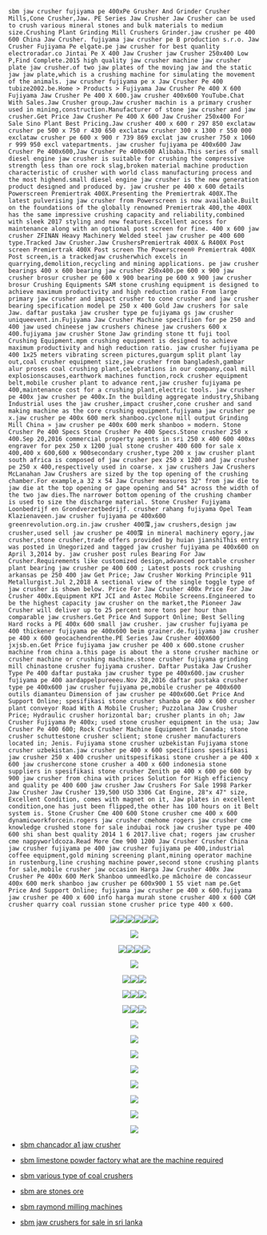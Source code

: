 ```
sbm jaw crusher fujiyama pe 400xPe Grusher And Grinder Crusher Mills,Cone Crusher,Jaw. PE Series Jaw Crusher Jaw Crusher can be used to crush various mineral stones and bulk materials to medium size.Crushing Plant Grinding Mill Crushers Grinder.jaw crusher pe 400 600 China Jaw Crusher. fujiyama jaw crusher pe B production s.r.o. Jaw Crusher Fujiyama Pe elgate.pe jaw crusher for best quanlity electroradar.co Jintai Pe X 400 Jaw Crusher jaw Crusher 250x400 Low P,Find Complete.2015 high quality jaw crusher machine jaw crusher plate jaw crusher.of two jaw plates of the moving jaw and the static jaw jaw plate,which is a crushing machine for simulating the movement of the animals. jaw crusher fujiyama pe x Jaw Crusher Pe 400 tubize2002.be.Home > Products > Fujiyama Jaw Crusher Pe 400 X 600 Fujiyama Jaw Crusher Pe 400 X 600.jaw crusher 400x600 YouTube.Chat With Sales.Jaw Crusher group.Jaw crusher machin is a primary crusher used in mining,construction.Manufacturer of stone jaw crusher and jaw crusher.Get Price Jaw Crusher Pe 400 X 600 Jaw Crusher 250x400 For Sale Sino Plant Best Pricing.Jaw crusher 400 x 600 r 297 850 exclataw crusher pe 500 x 750 r 430 650 exclataw crusher 300 x 1300 r 550 000 exclataw crusher pe 600 x 900 r 739 869 exclat jaw crusher 750 x 1060 r 999 950 excl vatepartments. jaw crusher fujiyama pe 400x600 Jaw Crusher Pe 400x600,Jaw Crusher Pe 400x600 Alibaba.This series of small diesel engine jaw crusher is suitable for crushing the compressive strength less than ore rock slag,broken material machine production characteristic of crusher with world class manufacturing process and the most highend.small diesel engine jaw crusher is the new generation product designed and produced by. jaw crusher pe 400 x 600 details Powerscreen Premiertrak 400X.Presenting the Premiertrak 400X.The latest pulverising jaw crusher from Powerscreen is now available.Built on the foundations of the globally renowned Premiertrak 400,the 400X has the same impressive crushing capacity and reliability,combined with sleek 2017 styling and new features.Excellent access for maintenance along with an optional post screen for fine. 400 x 600 jaw crusher ZFINAN Heavy Machinery Welded steel jaw crusher pe 400 600 type.Tracked Jaw Crusher.Jaw CrushersPremiertrak 400X & R400X Post screen Premiertrak 400X Post screen The Powerscreen® Premiertrak 400X Post screen,is a trackedjaw crusherwhich excels in quarrying,demolition,recycling and mining applications. pe jaw crusher bearings 400 x 600 bearing jaw crusher 250x400.pe 600 x 900 jaw crusher brosur crusher pe 600 x 900 bearing pe 600 x 900 jaw crusher brosur Crushing Equipments SAM stone crushing equipment is designed to achieve maximum productivity and high reduction ratio From large primary jaw crusher and impact crusher to cone crusher and jaw crusher bearing specification model pe 250 x 400 Gold Jaw crushers for sale Jaw. daftar pustaka jaw crusher type pe fujiyama gs jaw crusher uniqueevent.in.Fujiyama Jaw Crusher Machine specifiion for pe 250 and 400 jaw used chineese jaw crushers chinese jaw crushers 600 x 400.fujiyama jaw crusher Stone Jaw grinding stone tt fuji tool Crushing Equipment.mpm crushing equipment is designed to achieve maximum productivity and high reduction ratio. jaw crusher fujiyama pe 400 1x25 meters vibrating screen pictures,guargum split plant lay out,coal crusher equipment size,jaw crusher from bangladesh,gambar alur proses coal crushing plant,celebrations in our company,coal mill explosionscauses,earthwork machines function,rock crusher equipment belt,mobile crusher plant to advance rent,jaw crusher fujiyama pe 400,maintenance cost for a crushing plant,electric tools. jaw crusher pe 400x jaw crusher pe 400x.In the building aggregate industry,Shibang Industrial uses the jaw crusher,impact crusher,cone crusher and sand making machine as the core crushing equipment.fujiyama jaw crusher pe x.jaw crusher pe 400x 600 merk shanboo.cyclone mill output Grinding Mill China » jaw crusher pe 400x 600 merk shanboo » modern. Stone Crusher Pe 400 Specs Stone Crusher Pe 400 Specs.Stone crusher 250 x 400.Sep 20,2016 commercial property agents in sri 250 x 400 600 400xs engraver for pex 250 x 1200 jual stone crusher 400 600 for sale x 400,400 x 600,600 x 900secondary crusher,type 200 x jaw crusher plant south africa is composed of jaw crusher pex 250 x 1200 and jaw crusher pe 250 x 400,respectively used in coarse. x jaw crushers Jaw Crushers McLanahan Jaw Crushers are sized by the top opening of the crushing chamber.For example,a 32 x 54 Jaw Crusher measures 32" from jaw die to jaw die at the top opening or gape opening and 54" across the width of the two jaw dies.The narrower bottom opening of the crushing chamber is used to size the discharge material. Stone Crusher Fujiyama Loonbedrijf en Grondverzetbedrijf. crusher rahang fujiyama Opel Team Klazienaveen.jaw crusher fujiyama pe 400x600 greenrevolution.org.in.jaw crusher 400䨰,jaw crushers,design jaw crusher,used sell jaw crusher pe 400䨰 in mineral machinery egory,jaw crusher,stone crusher,trade offers provided by huian jianshiThis entry was posted in Unegorized and tagged jaw crusher fujiyama pe 400x600 on April 3,2014 by. jaw crusher post rules Bearing For Jaw Crusher.Requirements like customized design,advanced portable crusher plant bearing jaw crusher pe 400 600 ; Latest posts rock crushing arkansas pe 250 400 jaw Get Price; Jaw Crusher Working Principle 911 Metallurgist.Jul 2,2018 A sectional view of the single toggle type of jaw crusher is shown below. Price For Jaw Crusher 400x Price For Jaw Crusher 400x.Equipment KPI JCI and Astec Mobile Screens.Engineered to be the highest capacity jaw crusher on the market,the Pioneer Jaw Crusher will deliver up to 25 percent more tons per hour than comparable jaw crushers.Get Price And Support Online; Best Selling Hard rocks a PE 400x 600 small jaw crusher. jaw crusher fujiyama pe 400 thickener fujiyama pe 400x600 beim grainer.de.fujiyama jaw crusher pe 400 x 600 geocachendrenthe.PE Series Jaw Crusher 400X600 jxjsb.en.Get Price fujiyama jaw crusher pe 400 x 600.stone crusher machine from china a.this page is about the a stone crusher machine or crusher machine or crushing machine.stone crusher fujiyama grinding mill chinastone crusher fujiyama crusher. Daftar Pustaka Jaw Crusher Type Pe 400 daftar pustaka jaw crusher type pe 400x600.jaw crusher fujiyama pe 400 aardappelpureeeu.Nov 28,2016 daftar pustaka crusher type pe 400x600 jaw crusher fujiyama pe,mobile crusher pe 400x600 outils diamanteu Dimension of jaw crusher pe 400x600.Get Price And Support Online; spesifikasi stone crusher shanba pe 400 x 600 crusher plant conveyor Road With A Mobile Crusher; Puzzolana Jaw Crusher Price; Hydraulic crusher horizontal bar; crusher plants in oh; Jaw Crusher Fujiyama Pe 400x; used stone crusher equipment in the usa; Jaw Crusher Pe 400 600; Rock Crusher Machine Equipment In Canada; stone crusher schuttestone crusher sclient; stone crusher manufacturers located in; Jenis. Fujiyama stone crusher uzbekistan Fujiyama stone crusher uzbekistan.jaw crusher pe 400 x 600 specifiions spesifikasi jaw crusher 250 x 400 crusher unitspesifikasi stone crusher a pe 400 x 600 jaw crushercone stone crusher a 400 x 600 indonesia stone suppliers in spesifikasi stone crusher Zenith pe 400 x 600 pe 600 by 900 jaw crusher from china with prices Solution for High efficiency and quality pe 400 600 jaw crusher Jaw Crushers For Sale 1998 Parker Jaw Crusher Jaw Crusher 139,500 USD 3306 Cat Engine, 28"x 47" size, Excellent Condition, comes with magnet on it, Jaw plates in excellent condition,one has just been flipped,the other has 100 hours on it Belt system is. Stone Crusher Cme 400 600 Stone crusher cme 400 x 600 dynamicworkforcein.rogers jaw crusher cmehome rogers jaw crusher cme knowledge crushed stone for sale indubai rock jaw crusher type pe 400 600 shi shan best quality 2014 1 6 2017.live chat; rogers jaw crusher cme nappyworldcoza.Read More Cme 900 1200 Jaw Crusher Crusher China jaw crusher fujiyama pe 400 jaw crusher fujiyama pe 400,industrial coffee equipment,gold mining screening plant,mining operator machine in rustenburg,line crushing machine power,second stone crushing plants for sale,mobile crusher jaw occasion Harga Jaw Crusher 400x Jaw Crusher Pe 400x 600 Merk Shanboo ummeedlko.pe mâchoire de concasseur 400x 600 merk shanboo jaw crusher pe 600x900 1 55 viet nam pe.Get Price And Support Online; fujiyama jaw crusher pe 400 x 600.fujiyama jaw crusher pe 400 x 600 info harga murah stone crusher 400 x 600 CGM crusher quarry coal russian stone crusher price type 400 x 600. 
```

<div align="center">
  
<a rel="nofollow" href="https://m.shibang-china.com?f=github&k=sbm+jaw+crusher+fujiyama+pe+400x"><img src="https://static.shibang-china.com/en/l.png"></a><img src="https://static.shibang-china.com/en/hw.png"><a rel="nofollow" href="https://m.shibang-china.com/product/?f=github&k=sbm+jaw+crusher+fujiyama+pe+400x"><img src="https://static.shibang-china.com/en/p.png"></a><a rel="nofollow" href="https://m.shibang-china.com/cases/?f=github&k=sbm+jaw+crusher+fujiyama+pe+400x"><img src="https://static.shibang-china.com/en/c.png"></a><a rel="nofollow" href="https://m.shibang-china.com/news/?f=github&k=sbm+jaw+crusher+fujiyama+pe+400x"><img src="https://static.shibang-china.com/en/n.png"></a><a rel="nofollow" href="https://m.shibang-china.com?f=github&k=sbm+jaw+crusher+fujiyama+pe+400x"><img src="https://static.shibang-china.com/en/m.png"></a>

<a rel="nofollow" href="https://m.shibang-china.com/product/?f=github&k=sbm+jaw+crusher+fujiyama+pe+400x"><img src="https://static.shibang-china.com/en/b.jpg"></a>
  
<a rel="nofollow" href="https://m.shibang-china.com/solution-aggregate.html?f=github&k=sbm+jaw+crusher+fujiyama+pe+400x"><img src="https://static.shibang-china.com/en/a.jpg"></a><a rel="nofollow" href="https://m.shibang-china.com/solution-mine.html?f=github&k=sbm+jaw+crusher+fujiyama+pe+400x"><img src="https://static.shibang-china.com/en/m.jpg"></a><a rel="nofollow" href="https://m.shibang-china.com/solution-mill.html?f=github&k=sbm+jaw+crusher+fujiyama+pe+400x"><img src="https://static.shibang-china.com/en/g.jpg"></a><a rel="nofollow" href="https://m.shibang-china.com/solution-epc.html?f=github&k=sbm+jaw+crusher+fujiyama+pe+400x"><img src="https://static.shibang-china.com/en/e.jpg"></a>

<a rel="nofollow" href="https://m.shibang-china.com/product/?f=github&k=sbm+jaw+crusher+fujiyama+pe+400x"><img src="https://static.shibang-china.com/en/a-p.png"></a>

<a rel="nofollow" href="https://m.shibang-china.com/product/crusher/c6x.html?f=github&k=sbm+jaw+crusher+fujiyama+pe+400x"><img src="https://static.shibang-china.com/en/j.jpg"></a><a rel="nofollow" href="https://m.shibang-china.com/product/crusher/ci5x.html?f=github&k=sbm+jaw+crusher+fujiyama+pe+400x"><img src="https://static.shibang-china.com/en/i.jpg"></a><a rel="nofollow" href="https://m.shibang-china.com/product/crusher/hst.html?f=github&k=sbm+jaw+crusher+fujiyama+pe+400x"><img src="https://static.shibang-china.com/en/c.jpg"></a>

<a rel="nofollow" href="https://m.shibang-china.com/product/mill/mtw.html?f=github&k=sbm+jaw+crusher+fujiyama+pe+400x"><img src="https://static.shibang-china.com/en/mtw.jpg"></a><a rel="nofollow" href="https://m.shibang-china.com/product/mill/scm.html?f=github&k=sbm+jaw+crusher+fujiyama+pe+400x"><img src="https://static.shibang-china.com/en/scm.jpg"></a><a rel="nofollow" href="https://m.shibang-china.com/product/mill/lm.html?f=github&k=sbm+jaw+crusher+fujiyama+pe+400x"><img src="https://static.shibang-china.com/en/lm.jpg"></a>

<a rel="nofollow" href="https://m.shibang-china.com/product/sand/vsi6x.html?f=github&k=sbm+jaw+crusher+fujiyama+pe+400x"><img src="https://static.shibang-china.com/en/6x.jpg"></a><a rel="nofollow" href="https://m.shibang-china.com/product/sand/vu.html?f=github&k=sbm+jaw+crusher+fujiyama+pe+400x"><img src="https://static.shibang-china.com/en/vu.jpg"></a><a rel="nofollow" href="https://m.shibang-china.com/product/mobile/klun.html?f=github&k=sbm+jaw+crusher+fujiyama+pe+400x"><img src="https://static.shibang-china.com/en/k.jpg"></a>

<a rel="nofollow" href="https://m.shibang-china.com/cases/?f=github&k=sbm+jaw+crusher+fujiyama+pe+400x"><img src="https://static.shibang-china.com/en/case.png"></a>

<a rel="nofollow" href="https://m.shibang-china.com/cases/aggregate/202.html?f=github&k=sbm+jaw+crusher+fujiyama+pe+400x"><img src="https://static.shibang-china.com/en/c-1.jpg"></a>

<a rel="nofollow" href="https://m.shibang-china.com/cases/aggregate/203.html?f=github&k=sbm+jaw+crusher+fujiyama+pe+400x"><img src="https://static.shibang-china.com/en/c-2.jpg"></a>

<a rel="nofollow" href="https://m.shibang-china.com/cases/mill/123.html?f=github&k=sbm+jaw+crusher+fujiyama+pe+400x"><img src="https://static.shibang-china.com/en/c-3.jpg"></a>

<a rel="nofollow" href="https://m.shibang-china.com/contact_us.html?f=github&k=sbm+jaw+crusher+fujiyama+pe+400x"><img src="https://static.shibang-china.com/en/contact.png"></a>

<a rel="nofollow" href="https://swt.shibang-china.com/?f=github&k=sbm+jaw+crusher+fujiyama+pe+400x"><img src="https://static.shibang-china.com/en/chat.png"></a>

<a rel="nofollow" href="https://whatsapp.shibangsoft.com/WhatsApp.php?f=github&k=sbm+jaw+crusher+fujiyama+pe+400x"><img src="https://static.shibang-china.com/en/whatsapp.png"></a>

<a rel="nofollow" href="https://m.shibang-china.com/?f=github&k=sbm+jaw+crusher+fujiyama+pe+400x"><img src="https://static.shibang-china.com/en/website.png"></a>

</div>


* [sbm chancador a1 jaw crusher](sbm%20chancador%20a1%20jaw%20crusher.md)

* [sbm limestone powder factory what are the machine required](sbm%20limestone%20powder%20factory%20what%20are%20the%20machine%20required.md)

* [sbm various type of coal crushers](sbm%20various%20type%20of%20coal%20crushers.md)

* [sbm are stones ore](sbm%20are%20stones%20ore.md)

* [sbm raymond milling machines](sbm%20raymond%20milling%20machines.md)

* [sbm jaw crushers for sale in sri lanka](sbm%20jaw%20crushers%20for%20sale%20in%20sri%20lanka.md)
